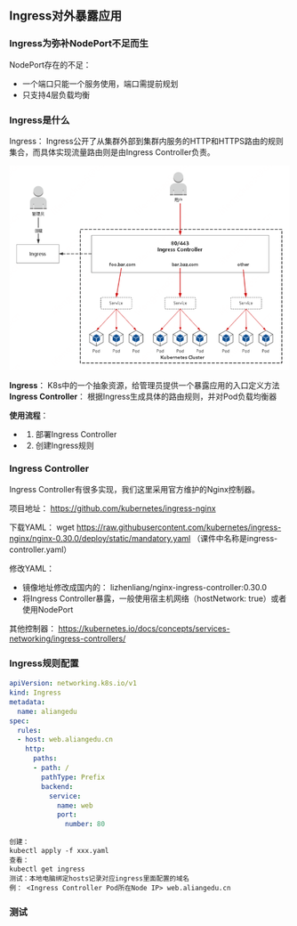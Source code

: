 
## Ingress对外暴露应用

### Ingress为弥补NodePort不足而生
NodePort存在的不足：

* 一个端口只能一个服务使用，端口需提前规划  
* 只支持4层负载均衡  

### Ingress是什么
Ingress： Ingress公开了从集群外部到集群内服务的HTTP和HTTPS路由的规则集合，而具体实现流量路由则是由Ingress Controller负责。

![](assets/markdown-img-paste-20230529213055335.png)

**Ingress**： K8s中的一个抽象资源，给管理员提供一个暴露应用的入口定义方法  
**Ingress Controller**： 根据Ingress生成具体的路由规则，并对Pod负载均衡器  

**使用流程**：  
* 1. 部署Ingress Controller  
* 2. 创建Ingress规则  

### Ingress Controller
Ingress Controller有很多实现，我们这里采用官方维护的Nginx控制器。

项目地址： https://github.com/kubernetes/ingress-nginx

下载YAML： wget https://raw.githubusercontent.com/kubernetes/ingress-nginx/nginx-0.30.0/deploy/static/mandatory.yaml （课件中名称是ingress-controller.yaml）

修改YAML：
* 镜像地址修改成国内的： lizhenliang/nginx-ingress-controller:0.30.0
* 将Ingress Controller暴露，一般使用宿主机网络（hostNetwork: true）或者使用NodePort

其他控制器： https://kubernetes.io/docs/concepts/services-networking/ingress-controllers/

### Ingress规则配置

```yaml
apiVersion: networking.k8s.io/v1
kind: Ingress
metadata:
  name: aliangedu
spec:
  rules:
  - host: web.aliangedu.cn
    http:
      paths:
      - path: /
        pathType: Prefix
        backend:
          service:
            name: web
            port:
              number: 80
```

```
创建：
kubectl apply -f xxx.yaml
查看：
kubectl get ingress
测试：本地电脑绑定hosts记录对应ingress里面配置的域名
例： <Ingress Controller Pod所在Node IP> web.aliangedu.cn
```

### 测试










